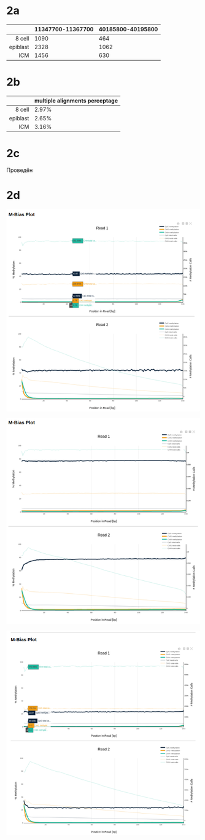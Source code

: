 # 2a

| | 11347700-11367700 | 40185800-40195800 |
|---:|:---|:---|
| 8 cell | 1090 | 464 |
| epiblast | 2328 | 1062 |
| ICM | 1456 | 630 |

# 2b

| | multiple alignments perceptage |
|---:|:---|
| 8 cell | 2.97% |
| epiblast | 2.65% |
| ICM | 3.16% |

# 2c

Проведён

# 2d

![](https://raw.githubusercontent.com/princecorwinofamber/hse_hw1_meth/main/473.png)

![](https://raw.githubusercontent.com/princecorwinofamber/hse_hw1_meth/main/222.png)

![](https://raw.githubusercontent.com/princecorwinofamber/hse_hw1_meth/main/475.png)
